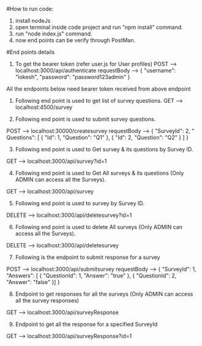 #How to run code:
1) install nodeJs
2) open terminal inside code project and run "npm install" command.
3) run "node index.js" command.
4) now end points can be verify through PostMan.

#End points details
1) To get the bearer token (refer user.js for User profiles)
POST --> localhost:3000/api/authenticate
requestBody --> {
                    "username": "lokesh",
                    "password": "password123admin"
                }



All the endpoints below need bearer token received from above endpoint
1) Following end point is used to get list of survey questions.
GET --> localhost:4500/survey

2)  Following end point is used to submit survey questions.

POST --> localhost:30000/createsurvey
requestBody --> {
                    "SurveyId": 2,
    "               Questions": [
                        {
                            "Id": 1,
                            "Question": "Q1"
                        },
                        {
                            "Id": 2,
                            "Question": "Q2"
                        }
                    ]
                }

3)  Following end point is used to Get survey & its questions by Survey ID.

GET --> localhost:3000/api/survey?id=1

4)  Following end point is used to Get All surveys & its questions (Only ADMIN can access all the Surveys).

GET --> localhost:3000/api/survey

5)  Following end point is used to survey by Survey ID.

DELETE --> localhost:3000/api/deletesurvey?id=1

6)  Following end point is used to delete All surveys (Only ADMIN can access all the Surveys).

DELETE --> localhost:3000/api/deletesurvey

7) Following is the endpoint to submit response for a survey

POST --> localhost:3000/api/submitsurvey
requestBody --> {
                    "SurveyId": 1,
                    "Answers": [
                    {
                        "QuestionId": 1,
                        "Answer": "true"
                    },
                    {
                        "QuestionId": 2,
                        "Answer": "false"
                    }]
                }

8) Endpoint to get responses for all the surveys (Only ADMIN can access all the survey responses)

GET  --> localhost:3000/api/surveyResponse

9) Endpoint to get all the response for a specified SurveyId

GET  --> localhost:3000/api/surveyResponse?id=1
